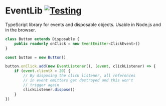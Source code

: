 # EventLib [![Testing](https://github.com/bt7s7k7/EventLib/workflows/Testing/badge.svg)](https://github.com/bt7s7k7/EventLib/actions?query=workflow%3ATesting)
TypeScript library for events and disposable objects. Usable in Node.js and in the browser. 
````ts
class Button extends Disposable {
    public readonly onClick = new EventEmitter<ClickEvent>()
}

const button = new Button()

button.onClick.add(new EventListener(), (event, clickListener) => {
    if (event.clientX > 20) {
        // By disposing the click listener, all references
        // in event emitters get destroyed and this won't
        // trigger again
        clickListener.dispose()
    }
})
````
